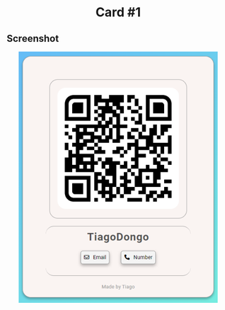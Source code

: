 <div justify-content=justify>
  <h1 align=center>Card #1</h1>
  <h2>Screenshot</h2>
  <div align=center>
    <img  width='450px' src="https://github.com/TiagoDongo/Business-Cards/blob/main/Card%20001/Pictures/card.png">
  </div>
</div>

